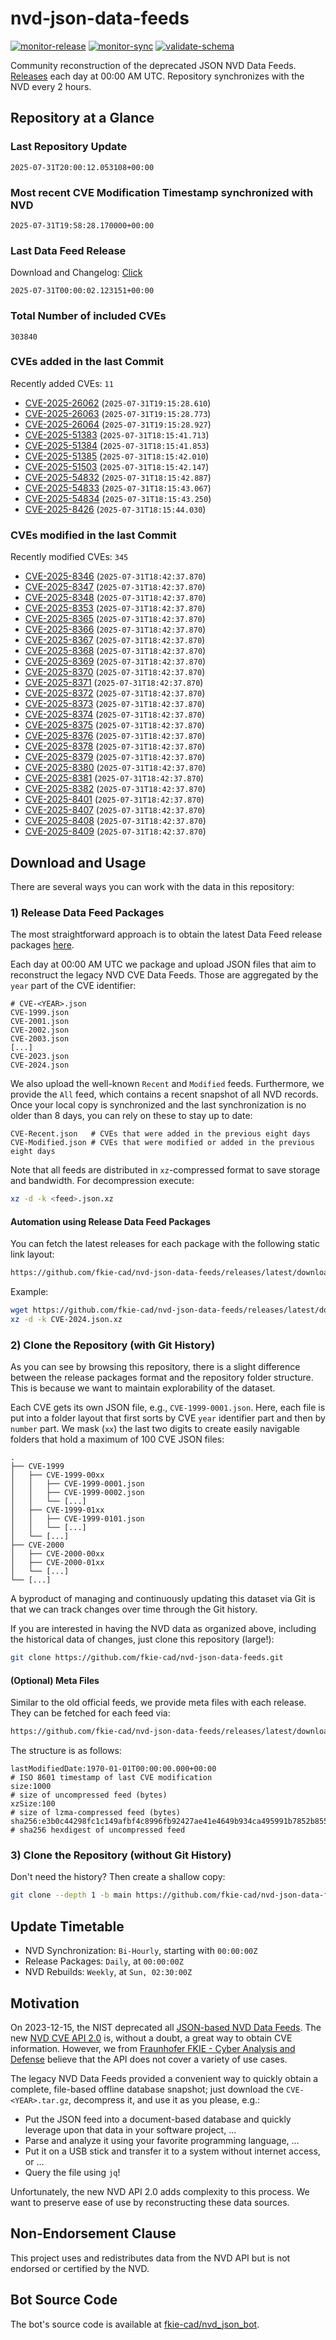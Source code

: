 # nvd-json-data-feeds

[![monitor-release](https://github.com/fkie-cad/nvd-json-data-feeds/actions/workflows/monitor_release.yml/badge.svg)](https://github.com/fkie-cad/nvd-json-data-feeds/actions/workflows/monitor_release.yml)
[![monitor-sync](https://github.com/fkie-cad/nvd-json-data-feeds/actions/workflows/monitor_sync.yml/badge.svg)](https://github.com/fkie-cad/nvd-json-data-feeds/actions/workflows/monitor_sync.yml)
[![validate-schema](https://github.com/fkie-cad/nvd-json-data-feeds/actions/workflows/validate_schema.yml/badge.svg)](https://github.com/fkie-cad/nvd-json-data-feeds/actions/workflows/validate_schema.yml)

Community reconstruction of the deprecated JSON NVD Data Feeds.
[Releases](https://github.com/fkie-cad/nvd-json-data-feeds/releases/latest) each day at 00:00 AM UTC.
Repository synchronizes with the NVD every 2 hours.

## Repository at a Glance

### Last Repository Update

```plain
2025-07-31T20:00:12.053108+00:00
```

### Most recent CVE Modification Timestamp synchronized with NVD

```plain
2025-07-31T19:58:28.170000+00:00
```

### Last Data Feed Release

Download and Changelog: [Click](https://github.com/fkie-cad/nvd-json-data-feeds/releases/latest)

```plain
2025-07-31T00:00:02.123151+00:00
```

### Total Number of included CVEs

```plain
303840
```

### CVEs added in the last Commit

Recently added CVEs: `11`

- [CVE-2025-26062](CVE-2025/CVE-2025-260xx/CVE-2025-26062.json) (`2025-07-31T19:15:28.610`)
- [CVE-2025-26063](CVE-2025/CVE-2025-260xx/CVE-2025-26063.json) (`2025-07-31T19:15:28.773`)
- [CVE-2025-26064](CVE-2025/CVE-2025-260xx/CVE-2025-26064.json) (`2025-07-31T19:15:28.927`)
- [CVE-2025-51383](CVE-2025/CVE-2025-513xx/CVE-2025-51383.json) (`2025-07-31T18:15:41.713`)
- [CVE-2025-51384](CVE-2025/CVE-2025-513xx/CVE-2025-51384.json) (`2025-07-31T18:15:41.853`)
- [CVE-2025-51385](CVE-2025/CVE-2025-513xx/CVE-2025-51385.json) (`2025-07-31T18:15:42.010`)
- [CVE-2025-51503](CVE-2025/CVE-2025-515xx/CVE-2025-51503.json) (`2025-07-31T18:15:42.147`)
- [CVE-2025-54832](CVE-2025/CVE-2025-548xx/CVE-2025-54832.json) (`2025-07-31T18:15:42.887`)
- [CVE-2025-54833](CVE-2025/CVE-2025-548xx/CVE-2025-54833.json) (`2025-07-31T18:15:43.067`)
- [CVE-2025-54834](CVE-2025/CVE-2025-548xx/CVE-2025-54834.json) (`2025-07-31T18:15:43.250`)
- [CVE-2025-8426](CVE-2025/CVE-2025-84xx/CVE-2025-8426.json) (`2025-07-31T18:15:44.030`)


### CVEs modified in the last Commit

Recently modified CVEs: `345`

- [CVE-2025-8346](CVE-2025/CVE-2025-83xx/CVE-2025-8346.json) (`2025-07-31T18:42:37.870`)
- [CVE-2025-8347](CVE-2025/CVE-2025-83xx/CVE-2025-8347.json) (`2025-07-31T18:42:37.870`)
- [CVE-2025-8348](CVE-2025/CVE-2025-83xx/CVE-2025-8348.json) (`2025-07-31T18:42:37.870`)
- [CVE-2025-8353](CVE-2025/CVE-2025-83xx/CVE-2025-8353.json) (`2025-07-31T18:42:37.870`)
- [CVE-2025-8365](CVE-2025/CVE-2025-83xx/CVE-2025-8365.json) (`2025-07-31T18:42:37.870`)
- [CVE-2025-8366](CVE-2025/CVE-2025-83xx/CVE-2025-8366.json) (`2025-07-31T18:42:37.870`)
- [CVE-2025-8367](CVE-2025/CVE-2025-83xx/CVE-2025-8367.json) (`2025-07-31T18:42:37.870`)
- [CVE-2025-8368](CVE-2025/CVE-2025-83xx/CVE-2025-8368.json) (`2025-07-31T18:42:37.870`)
- [CVE-2025-8369](CVE-2025/CVE-2025-83xx/CVE-2025-8369.json) (`2025-07-31T18:42:37.870`)
- [CVE-2025-8370](CVE-2025/CVE-2025-83xx/CVE-2025-8370.json) (`2025-07-31T18:42:37.870`)
- [CVE-2025-8371](CVE-2025/CVE-2025-83xx/CVE-2025-8371.json) (`2025-07-31T18:42:37.870`)
- [CVE-2025-8372](CVE-2025/CVE-2025-83xx/CVE-2025-8372.json) (`2025-07-31T18:42:37.870`)
- [CVE-2025-8373](CVE-2025/CVE-2025-83xx/CVE-2025-8373.json) (`2025-07-31T18:42:37.870`)
- [CVE-2025-8374](CVE-2025/CVE-2025-83xx/CVE-2025-8374.json) (`2025-07-31T18:42:37.870`)
- [CVE-2025-8375](CVE-2025/CVE-2025-83xx/CVE-2025-8375.json) (`2025-07-31T18:42:37.870`)
- [CVE-2025-8376](CVE-2025/CVE-2025-83xx/CVE-2025-8376.json) (`2025-07-31T18:42:37.870`)
- [CVE-2025-8378](CVE-2025/CVE-2025-83xx/CVE-2025-8378.json) (`2025-07-31T18:42:37.870`)
- [CVE-2025-8379](CVE-2025/CVE-2025-83xx/CVE-2025-8379.json) (`2025-07-31T18:42:37.870`)
- [CVE-2025-8380](CVE-2025/CVE-2025-83xx/CVE-2025-8380.json) (`2025-07-31T18:42:37.870`)
- [CVE-2025-8381](CVE-2025/CVE-2025-83xx/CVE-2025-8381.json) (`2025-07-31T18:42:37.870`)
- [CVE-2025-8382](CVE-2025/CVE-2025-83xx/CVE-2025-8382.json) (`2025-07-31T18:42:37.870`)
- [CVE-2025-8401](CVE-2025/CVE-2025-84xx/CVE-2025-8401.json) (`2025-07-31T18:42:37.870`)
- [CVE-2025-8407](CVE-2025/CVE-2025-84xx/CVE-2025-8407.json) (`2025-07-31T18:42:37.870`)
- [CVE-2025-8408](CVE-2025/CVE-2025-84xx/CVE-2025-8408.json) (`2025-07-31T18:42:37.870`)
- [CVE-2025-8409](CVE-2025/CVE-2025-84xx/CVE-2025-8409.json) (`2025-07-31T18:42:37.870`)


## Download and Usage

There are several ways you can work with the data in this repository:

### 1) Release Data Feed Packages

The most straightforward approach is to obtain the latest Data Feed release packages [here](https://github.com/fkie-cad/nvd-json-data-feeds/releases/latest).

Each day at 00:00 AM UTC we package and upload JSON files that aim to reconstruct the legacy NVD CVE Data Feeds.
Those are aggregated by the `year` part of the CVE identifier:

```
# CVE-<YEAR>.json
CVE-1999.json
CVE-2001.json
CVE-2002.json
CVE-2003.json
[...]
CVE-2023.json
CVE-2024.json
```

We also upload the well-known `Recent` and `Modified` feeds.
Furthermore, we provide the `All` feed, which contains a recent snapshot of all NVD records.
Once your local copy is synchronized and the last synchronization is no older than 8 days, you can rely on these to stay up to date:

```plain
CVE-Recent.json   # CVEs that were added in the previous eight days
CVE-Modified.json # CVEs that were modified or added in the previous eight days
```

Note that all feeds are distributed in `xz`-compressed format to save storage and bandwidth.
For decompression execute:

```sh
xz -d -k <feed>.json.xz
```

#### Automation using Release Data Feed Packages

You can fetch the latest releases for each package with the following static link layout:

```sh
https://github.com/fkie-cad/nvd-json-data-feeds/releases/latest/download/CVE-<YEAR>.json.xz
```

Example:

```sh
wget https://github.com/fkie-cad/nvd-json-data-feeds/releases/latest/download/CVE-2024.json.xz
xz -d -k CVE-2024.json.xz
```

### 2) Clone the Repository (with Git History)

As you can see by browsing this repository, there is a slight difference between the release packages format and the repository folder structure.
This is because we want to maintain explorability of the dataset.

Each CVE gets its own JSON file, e.g., `CVE-1999-0001.json`.
Here, each file is put into a folder layout that first sorts by CVE `year` identifier part and then by `number` part.
We mask (`xx`) the last two digits to create easily navigable folders that hold a maximum of 100 CVE JSON files:

```plain
.
├── CVE-1999
│   ├── CVE-1999-00xx
│   │   ├── CVE-1999-0001.json
│   │   ├── CVE-1999-0002.json
│   │   └── [...]
│   ├── CVE-1999-01xx
│   │   ├── CVE-1999-0101.json
│   │   └── [...]
│   └── [...]
├── CVE-2000
│   ├── CVE-2000-00xx
│   ├── CVE-2000-01xx
│   └── [...]
└── [...]
```

A byproduct of managing and continuously updating this dataset via Git is that we can track changes over time through the Git history.

If you are interested in having the NVD data as organized above, including the historical data of changes, just clone this repository (large!):

```sh
git clone https://github.com/fkie-cad/nvd-json-data-feeds.git
```

#### (Optional) Meta Files

Similar to the old official feeds, we provide meta files with each release. They can be fetched for each feed via:

```sh
https://github.com/fkie-cad/nvd-json-data-feeds/releases/latest/download/CVE-<YEAR>.meta
```

The structure is as follows:

```plain
lastModifiedDate:1970-01-01T00:00:00.000+00:00                          # ISO 8601 timestamp of last CVE modification
size:1000                                                               # size of uncompressed feed (bytes)
xzSize:100                                                              # size of lzma-compressed feed (bytes)
sha256:e3b0c44298fc1c149afbf4c8996fb92427ae41e4649b934ca495991b7852b855 # sha256 hexdigest of uncompressed feed
```

### 3) Clone the Repository (without Git History)

Don't need the history? Then create a shallow copy:

```sh
git clone --depth 1 -b main https://github.com/fkie-cad/nvd-json-data-feeds.git
```


## Update Timetable

* NVD Synchronization: `Bi-Hourly`, starting with `00:00:00Z`
* Release Packages: `Daily`, at `00:00:00Z`
* NVD Rebuilds: `Weekly`, at `Sun, 02:30:00Z`


## Motivation

On 2023-12-15, the NIST deprecated all [JSON-based NVD Data Feeds](https://nvd.nist.gov/vuln/data-feeds#divRetirementBanner-1).
The new [NVD CVE API 2.0](https://nvd.nist.gov/developers/vulnerabilities) is, without a doubt, a great way to obtain CVE information.
However, we from [Fraunhofer FKIE - Cyber Analysis and Defense](https://www.fkie.fraunhofer.de/en/departments/cad.html) believe that the API does not cover a variety of use cases.

The legacy NVD Data Feeds provided a convenient way to quickly obtain a complete, file-based offline database snapshot; just download the `CVE-<YEAR>.tar.gz`, decompress it, and use it as you please, e.g.:

- Put the JSON feed into a document-based database and quickly leverage upon that data in your software project, ...
- Parse and analyze it using your favorite programming language, ...
- Put it on a USB stick and transfer it to a system without internet access, or ...
- Query the file using `jq`!

Unfortunately, the new NVD API 2.0 adds complexity to this process.
We want to preserve ease of use by reconstructing these data sources.

## Non-Endorsement Clause

This project uses and redistributes data from the NVD API but is not endorsed or certified by the NVD.

## Bot Source Code

The bot's source code is available at [fkie-cad/nvd\_json\_bot](https://github.com/fkie-cad/nvd_json_bot).